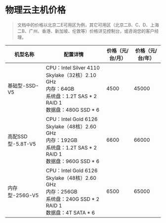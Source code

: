 # 物理云主机价格

>文档中的价格以北京二E可用区为例，其它可用区（北京二B、C、D、上海二B、广州、香港、新加坡、伦敦等）价格详见控制台，或咨询您的客户经理。


| 机型名称         | 配置详情 | 价格（元/台/月）| 价格（元/台/年） |
| ---------- | --- | ----- |----- |
| 基础型-SSD-V5 | CPU：Intel Silver 4110 Skylake（32核）2.10 GHz<br>内存：64GB<br>系统盘：1.2T SAS * 2 RAID 1<br>数据盘：480G SSD * 6| 4500  | 45000 |
| 高配SSD型-5.8T-V5|CPU：Intel Gold 6126 Skylake（48核）2.60 GHz<br>内存：192GB<br>系统盘：1.2T SAS * 2 RAID 1<br>数据盘：960G SSD * 6 | 6600    | 66000 | 
| 内存型-256G-V5|CPU：Intel Gold 6126 Skylake（48核）2.60 GHz<br>内存：256GB<br>系统盘：240G SSD * 2 RAID 1<br>数据盘：4T SATA * 6| 6500    | 65000 | 
